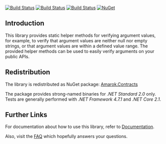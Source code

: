 [![Build Status](https://dev.azure.com/amarok79/Amarok/_apis/build/status/Amarok.Contracts)](https://dev.azure.com/amarok79/Amarok/_build/latest?definitionId=9)
[![Build Status](https://sonarcloud.io/api/project_badges/measure?project=Amarok79_Contracts&metric=alert_status)](https://sonarcloud.io/dashboard?id=Amarok79_Contracts)
[![Build Status](https://sonarcloud.io/api/project_badges/measure?project=Amarok79_Contracts&metric=coverage)](https://sonarcloud.io/api/project_badges/measure?project=Amarok79_Contracts&metric=coverage)
[![NuGet](https://img.shields.io/nuget/v/Amarok.Contracts.svg?logo=)](https://www.nuget.org/packages/Amarok.Contracts/)

## Introduction

This library provides static helper methods for verifying argument values, for example, to verify that argument values are neither null nor empty strings, or that argument values are within a defined value range. The provided helper methods can be used to easily verify arguments on your public APIs.


## Redistribution

The library is redistributed as NuGet package: [Amarok.Contracts](https://www.nuget.org/packages/Amarok.Contracts/)

The package provides strong-named binaries for *.NET Standard 2.0* only. Tests are generally performed with *.NET Framework 4.7.1* and *.NET Core 2.1*.


## Further Links

For documentation about how to use this library, refer to [Documentation](doc/Documentation.md).

Also, visit the [FAQ](doc/FAQ.md) which hopefully answers your questions.
